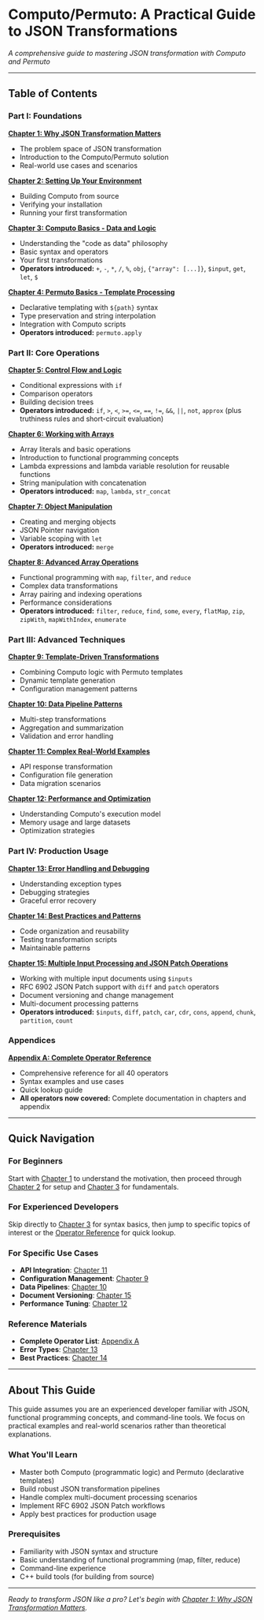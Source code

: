 # **Computo/Permuto: A Practical Guide to JSON Transformations**

*A comprehensive guide to mastering JSON transformation with Computo and Permuto*

---

## **Table of Contents**

### **Part I: Foundations**

**[Chapter 1: Why JSON Transformation Matters](01_why_transformation_matters.html)**
- The problem space of JSON transformation
- Introduction to the Computo/Permuto solution
- Real-world use cases and scenarios

**[Chapter 2: Setting Up Your Environment](02_setting_up_environment.html)**
- Building Computo from source
- Verifying your installation
- Running your first transformation

**[Chapter 3: Computo Basics - Data and Logic](03_computo_basics.html)**
- Understanding the "code as data" philosophy
- Basic syntax and operators
- Your first transformations
- **Operators introduced:** `+`, `-`, `*`, `/`, `%`, `obj`, `{"array": [...]}`, `$input`, `get`, `let`, `$`

**[Chapter 4: Permuto Basics - Template Processing](04_permuto_basics.html)**
- Declarative templating with `${path}` syntax
- Type preservation and string interpolation
- Integration with Computo scripts
- **Operators introduced:** `permuto.apply`

### **Part II: Core Operations**

**[Chapter 5: Control Flow and Logic](05_control_flow.html)**
- Conditional expressions with `if`
- Comparison operators
- Building decision trees
- **Operators introduced:** `if`, `>`, `<`, `>=`, `<=`, `==`, `!=`, `&&`, `||`, `not`, `approx` (plus truthiness rules and short-circuit evaluation)

**[Chapter 6: Working with Arrays](06_working_with_arrays.html)**
- Array literals and basic operations
- Introduction to functional programming concepts
- Lambda expressions and lambda variable resolution for reusable functions
- String manipulation with concatenation
- **Operators introduced:** `map`, `lambda`, `str_concat`

**[Chapter 7: Object Manipulation](07_object_manipulation.html)**
- Creating and merging objects
- JSON Pointer navigation
- Variable scoping with `let`
- **Operators introduced:** `merge`

**[Chapter 8: Advanced Array Operations](08_advanced_array_ops.html)**
- Functional programming with `map`, `filter`, and `reduce`
- Complex data transformations
- Array pairing and indexing operations
- Performance considerations
- **Operators introduced:** `filter`, `reduce`, `find`, `some`, `every`, `flatMap`, `zip`, `zipWith`, `mapWithIndex`, `enumerate`

### **Part III: Advanced Techniques**

**[Chapter 9: Template-Driven Transformations](09_template_driven_transformations.html)**
- Combining Computo logic with Permuto templates
- Dynamic template generation
- Configuration management patterns

**[Chapter 10: Data Pipeline Patterns](10_data_pipeline_patterns.html)**
- Multi-step transformations
- Aggregation and summarization
- Validation and error handling

**[Chapter 11: Complex Real-World Examples](11_complex_real-world_examples.html)**
- API response transformation
- Configuration file generation
- Data migration scenarios

**[Chapter 12: Performance and Optimization](12_performance_and_optimization.html)**
- Understanding Computo's execution model
- Memory usage and large datasets
- Optimization strategies

### **Part IV: Production Usage**

**[Chapter 13: Error Handling and Debugging](13_error_handling_and_debugging.html)**
- Understanding exception types
- Debugging strategies
- Graceful error recovery

**[Chapter 14: Best Practices and Patterns](14_best_practices_and_patterns.html)**
- Code organization and reusability
- Testing transformation scripts
- Maintainable patterns

**[Chapter 15: Multiple Input Processing and JSON Patch Operations](15_multiple_inputs_and_json_patch.html)**
- Working with multiple input documents using `$inputs`
- RFC 6902 JSON Patch support with `diff` and `patch` operators
- Document versioning and change management
- Multi-document processing patterns
- **Operators introduced:** `$inputs`, `diff`, `patch`, `car`, `cdr`, `cons`, `append`, `chunk`, `partition`, `count`

### **Appendices**

**[Appendix A: Complete Operator Reference](appendices/A_operator_reference.html)**
- Comprehensive reference for all 40 operators
- Syntax examples and use cases
- Quick lookup guide
- **All operators now covered:** Complete documentation in chapters and appendix

---

## **Quick Navigation**

### **For Beginners**
Start with [Chapter 1](01_why_transformation_matters.html) to understand the motivation, then proceed through [Chapter 2](02_setting_up_environment.html) for setup and [Chapter 3](03_computo_basics.html) for fundamentals.

### **For Experienced Developers**
Skip directly to [Chapter 3](03_computo_basics.html) for syntax basics, then jump to specific topics of interest or the [Operator Reference](appendices/A_operator_reference.html) for quick lookup.

### **For Specific Use Cases**
- **API Integration**: [Chapter 11](11_complex_real-world_examples.html)
- **Configuration Management**: [Chapter 9](09_template_driven_transformations.html)
- **Data Pipelines**: [Chapter 10](10_data_pipeline_patterns.html)
- **Document Versioning**: [Chapter 15](15_multiple_inputs_and_json_patch.html)
- **Performance Tuning**: [Chapter 12](12_performance_and_optimization.html)

### **Reference Materials**
- **Complete Operator List**: [Appendix A](appendices/A_operator_reference.html)
- **Error Types**: [Chapter 13](13_error_handling_and_debugging.html)
- **Best Practices**: [Chapter 14](14_best_practices_and_patterns.html)

---

## **About This Guide**

This guide assumes you are an experienced developer familiar with JSON, functional programming concepts, and command-line tools. We focus on practical examples and real-world scenarios rather than theoretical explanations.

### **What You'll Learn**
- Master both Computo (programmatic logic) and Permuto (declarative templates)
- Build robust JSON transformation pipelines
- Handle complex multi-document processing scenarios
- Implement RFC 6902 JSON Patch workflows
- Apply best practices for production usage

### **Prerequisites**
- Familiarity with JSON syntax and structure
- Basic understanding of functional programming (map, filter, reduce)
- Command-line experience
- C++ build tools (for building from source)

---

*Ready to transform JSON like a pro? Let's begin with [Chapter 1: Why JSON Transformation Matters](01_why_transformation_matters.html).*